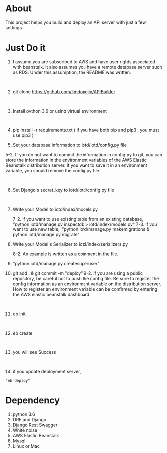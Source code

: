 # About

This project helps you build and deploy an API server with just a few settings. 



# Just Do it

1. I assume you are subscribed to AWS and have user rights associated with beanstalk. It also assumes you have a remote database server such as RDS. Under this assumption, the README was written.

   ​

2. git clone https://github.com/limdongjin/APIBuilder

   ​

3. Install python 3.6 or using virtual environment

   ​

4. pip install -r requirements.txt ( if you have both pip and pip3 , you must use pip3 )

    

5. Set your database information to iotd/iotd/config.py file
  
  5-2. If you do not want to commit the information in config.py to git, you can store the information in the environment variables of the AWS Elastic Beanstalk distribution server. If you want to save it in an environment variable, you should remove the config.py file.

  ​

6. Set Django's secret_key to iotd/iotd/config.py file

   ​

7. Write your Model to iotd/index/models.py 

   7-2. if you want to use existing table from an existing database,  
   ​          "python iotd/manage.py inspectdb > iotd/index/models.py"
   7-3. if you want to use new table, 
   ​          "python iotd/manage.py makemigrations & python iotd/manage.py migrate"

8. Write your Model's Serializer to iotd/index/serializers.py 

   8-2. An example is written as a comment in the file.

9. "python iotd/manage.py createsuperuser"

10.  git add . & git commit -m "deploy"
   9-2.  If you are using a public repository, be careful not to push the config file. Be sure to register the config information as an environment variable on the distribution server. How to register an environment variable can be confirmed by entering the AWS elastic beanstalk dashboard

   ​

11. eb init 

   ​

12. eb create

    ​

13. you will see Success 

    ​

14.  if you update deployment server, 

    "eb deploy" 

# Dependency

1. python 3.6
2. DRF and Django
3. Django Rest Swagger
4. White noise
5. AWS Elastic Beanstalk
6. Mysql
7. Linux or Mac

